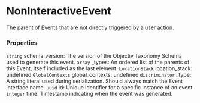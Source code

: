 # NonInteractiveEvent
The parent of [Events](/taxonomy/events) that are not directly triggered by a user action.

### Properties
`string` schema_version: The version of the Objectiv Taxonomy Schema used to generate this event.
`array` _types: An ordered list of the parents of this Event, itself included as the last element.
`LocationStack` location_stack: undefined
`GlobalContexts` global_contexts: undefined
`discriminator` _type: A string literal used during serialization. Should always match the Event interface name.
`uuid` id: Unique identifier for a specific instance of an event.
`integer` time: Timestamp indicating when the event was generated.


